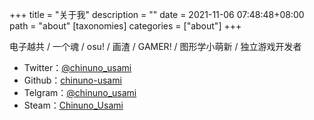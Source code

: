 +++
title = "关于我"
description = ""
date = 2021-11-06 07:48:48+08:00
path = "about"
[taxonomies]
categories = ["about"]
+++

电子越共 / 一个魂 / osu! / 画渣 / GAMER! / 图形学小萌新 / 独立游戏开发者


- Twitter：[@chinuno_usami](https://twitter.com/chinuno_usami)
- Github：[chinuno-usami](https://github.com/chinuno-usami)
- Telgram：[@chinuno_usami](https://t.me/chinuno_usami)
- Steam：[Chinuno_Usami](https://steamcommunity.com/profiles/76561198046366321/)


